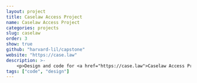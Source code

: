 ```yaml
---
layout: project
title: Caselaw Access Project
name: Caselaw Access Project
categories: projects
slug: caselaw
order: 3
show: true
github: "harvard-lil/capstone"
website: "https://case.law"
description: >-
    <p>Design and code for <a href="https://case.law">Caselaw Access Project</a> — expanding public access to 360 years of case law.</p>
tags: ["code", "design"]
---
```



